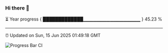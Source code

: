 ### Hi there 👋

⏳ Year progress { █████████████▁▁▁▁▁▁▁▁▁▁▁▁▁▁▁▁▁ } 45.23 %

---

⏰ Updated on Sun, 15 Jun 2025 01:49:18 GMT

![Progress Bar CI](https://github.com/liununu/liununu/workflows/Progress%20Bar%20CI/badge.svg)
